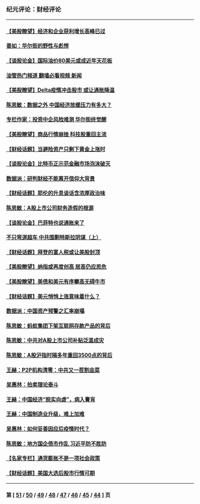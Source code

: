 ### 纪元评论：财经评论
---
#### [【美股瞭望】经济和企业获利增长高峰已过](../../pages/nsc1026/n13134466.md?08070330) 
#### [善如：华尔街的野性与彪悍](../../pages/nsc1026/n13112664.md?08070330) 
#### [【谈股论金】国际油价80美元或成近年天花板](../../pages/nsc1026/n13108524.md?08070330) 
#### [油管热门频道 翻墙必看视频 新闻](ok?08070330)
#### [【美股瞭望】Delta疫情冲击股市 或让通胀降温](../../pages/nsc1026/n13100297.md?08070330) 
#### [陈思敏：数据之外 中国经济放缓压力有多大？](../../pages/nsc1026/n13085576.md?08070330) 
#### [专栏作家：投资中企风险难测 华尔街终觉醒](../../pages/nsc1026/n13079366.md?08070330) 
#### [【美股瞭望】商品行情崩挫 科技股重回主流](../../pages/nsc1026/n13029798.md?08070330) 
#### [【财经话题】当避险资产只剩下黄金上涨时](../../pages/nsc1026/n12975626.md?08070330) 
#### [【谈股论金】比特币正示范金融市场泡沫破灭](../../pages/nsc1026/n12961769.md?08070330) 
#### [数据派：研判财经不能离开信仰大背景](../../pages/nsc1026/n12932684.md?08070330) 
#### [【财经话题】耶伦的升息谈话含浓厚政治味](../../pages/nsc1026/n12927299.md?08070330) 
#### [陈思敏：A股上市公司财务造假的根源](../../pages/nsc1026/n11229323.md?08070330) 
#### [【谈股论金】巴菲特也说通胀来了](../../pages/nsc1026/n12922463.md?08070330) 
#### [不只弯道超车 中共围剿特斯拉阴谋（上）](../../pages/nsc1026/n12919595.md?08070330) 
#### [【财经话题】拜登的富人税或让美股封顶](../../pages/nsc1026/n12899125.md?08070330) 
#### [【美股瞭望】纳指或再度创高 居高仍应思危](../../pages/nsc1026/n12878350.md?08070330) 
#### [【美股瞭望】美债和美元有序攀高无碍牛市](../../pages/nsc1026/n12844459.md?08070330) 
#### [【财经话题】美元悄悄上涨意味着什么？](../../pages/nsc1026/n12798222.md?08070330) 
#### [数据派：中国资产预警之汇率崩塌](../../pages/nsc1026/n12774242.md?08070330) 
#### [陈思敏：蚂蚁集团下架互联网存款产品的背后](../../pages/nsc1026/n12719862.md?08070330) 
#### [陈思敏：中共对A股上市公司补贴泛滥成灾](../../pages/nsc1026/n12713263.md?08070330) 
#### [陈思敏：A股沪指时隔多年重回3500点的背后](../../pages/nsc1026/n12675538.md?08070330) 
#### [王赫：P2P机构清零：中共又一茬割韭菜](../../pages/nsc1026/n12614544.md?08070330) 
#### [吴惠林：拍卖理论泰斗](../../pages/nsc1026/n12591360.md?08070330) 
#### [王赫：中国经济“脱实向虚”，病入膏肓](../../pages/nsc1026/n12564946.md?08070330) 
#### [王赫：中国制造业升级，难上加难](../../pages/nsc1026/n12559461.md?08070330) 
#### [吴惠林：如何妥善因应后疫情时代？](../../pages/nsc1026/n12553885.md?08070330) 
#### [陈思敏：地方国企债市作乱 习近平防不胜防](../../pages/nsc1026/n12553384.md?08070330) 
#### [【名家专栏】通货膨胀不是一项社会政策](../../pages/nsc1026/n12528711.md?08070330) 
#### [【财经话题】美国大选后股市行情可期](../../pages/nsc1026/n12514949.md?08070330) 

---
#### 第 [ [51](./51.md?08070330) / [50](./50.md?08070330) / [49](./49.md?08070330) / [48](./48.md?08070330) / [47](./47.md?08070330) / [46](./46.md?08070330) / [45](./45.md?08070330) / [44](./44.md?08070330) ] 页
